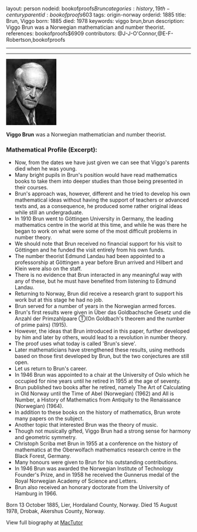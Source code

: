 layout: person
nodeid: bookofproofs$Brun
categories: history,19th-century
parentid: bookofproofs$603
tags: origin-norway
orderid: 1885
title: Brun, Viggo
born: 1885
died: 1978
keywords: viggo brun,brun
description: Viggo Brun was a Norwegian mathematician and number theorist.
references: bookofproofs$6909
contributors: @J-J-O'Connor,@E-F-Robertson,bookofproofs

---



---

![Brun.jpg](https://github.com/bookofproofs/bookofproofs.github.io/blob/main/_sources/_assets/images/portraits/Brun.jpg?raw=true)

**Viggo Brun** was a Norwegian mathematician and number theorist.

### Mathematical Profile (Excerpt):
* Now, from the dates we have just given we can see that Viggo's parents died when he was young.
* Many bright pupils in Brun's position would have read mathematics books to take them into deeper studies than those being presented in their courses.
* Brun's approach was, however, different and he tried to develop his own mathematical ideas without having the support of teachers or advanced texts and, as a consequence, he produced some rather original ideas while still an undergraduate.
* In 1910 Brun went to Göttingen University in Germany, the leading mathematics centre in the world at this time, and while he was there he began to work on what were some of the most difficult problems in number theory.
* We should note that Brun received no financial support for his visit to Göttingen and he funded the visit entirely from his own funds.
* The number theorist Edmund Landau had been appointed to a professorship at Göttingen a year before Brun arrived and Hilbert and Klein were also on the staff.
* There is no evidence that Brun interacted in any meaningful way with any of these, but he must have benefited from listening to Edmund Landau.
* Returning to Norway, Brun did receive a research grant to support his work but at this stage he had no job.
* Brun served for a number of years in the Norwegian armed forces.
* Brun's first results were given in Über das Goldbachsche Gesetz und die Anzahl der Primzahlpaare Ⓣ(On Goldbach's theorem and the number of prime pairs) (1915).
* However, the ideas that Brun introduced in this paper, further developed by him and later by others, would lead to a revolution in number theory.
* The proof uses what today is called 'Brun's sieve'.
* Later mathematicians have strengthened these results, using methods based on those first developed by Brun, but the two conjectures are still open.
* Let us return to Brun's career.
* In 1946 Brun was appointed to a chair at the University of Oslo which he occupied for nine years until he retired in 1955 at the age of seventy.
* Brun published two books after he retired, namely The Art of Calculating in Old Norway until the Time of Abel (Norwegian) (1962) and All is Number, a History of Mathematics from Antiquity to the Renaissance (Norwegian) (1964).
* In addition to these books on the history of mathematics, Brun wrote many papers on the subject.
* Another topic that interested Brun was the theory of music.
* Though not musically gifted, Viggo Brun had a strong sense for harmony and geometric symmetry.
* Christoph Scriba met Brun in 1955 at a conference on the history of mathematics at the Oberwolfach mathematics research centre in the Black Forest, Germany.
* Many honours were given to Brun for his outstanding contributions.
* In 1946 Brun was awarded the Norwegian Institute of Technology Founder's Prize, and in 1958 he received the Gunnerus medal of the Royal Norwegian Academy of Science and Letters.
* Brun also received an honorary doctorate from the University of Hamburg in 1966.

Born 13 October 1885, Lier, Hordaland County, Norway. Died 15 August 1978, Drobak, Akershus County, Norway.

View full biography at [MacTutor](https://mathshistory.st-andrews.ac.uk/Biographies/Brun/)
